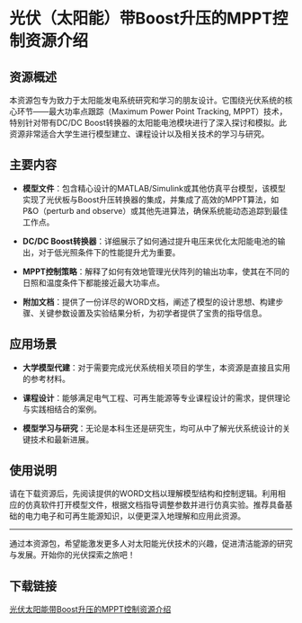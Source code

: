 # 光伏（太阳能）带Boost升压的MPPT控制资源介绍

## 资源概述

本资源包专为致力于太阳能发电系统研究和学习的朋友设计。它围绕光伏系统的核心环节——最大功率点跟踪（Maximum Power Point Tracking, MPPT）技术，特别针对带有DC/DC Boost转换器的太阳能电池模块进行了深入探讨和模拟。此资源非常适合大学生进行模型建立、课程设计以及相关技术的学习与研究。

## 主要内容

- **模型文件**：包含精心设计的MATLAB/Simulink或其他仿真平台模型，该模型实现了光伏板与Boost升压转换器的集成，并集成了高效的MPPT算法，如P&O（perturb and observe）或其他先进算法，确保系统能动态追踪到最佳工作点。
  
- **DC/DC Boost转换器**：详细展示了如何通过提升电压来优化太阳能电池的输出，对于低光照条件下的性能提升尤为重要。

- **MPPT控制策略**：解释了如何有效地管理光伏阵列的输出功率，使其在不同的日照和温度条件下都能接近最大功率点。

- **附加文档**：提供了一份详尽的WORD文档，阐述了模型的设计思想、构建步骤、关键参数设置及实验结果分析，为初学者提供了宝贵的指导信息。

## 应用场景

- **大学模型代建**：对于需要完成光伏系统相关项目的学生，本资源是直接且实用的参考材料。
  
- **课程设计**：能够满足电气工程、可再生能源等专业课程设计的需求，提供理论与实践相结合的案例。
  
- **模型学习与研究**：无论是本科生还是研究生，均可从中了解光伏系统设计的关键技术和最新进展。

## 使用说明

请在下载资源后，先阅读提供的WORD文档以理解模型结构和控制逻辑。利用相应的仿真软件打开模型文件，根据文档指导调整参数并进行仿真实验。推荐具备基础的电力电子和可再生能源知识，以便更深入地理解和应用此资源。

---

通过本资源包，希望能激发更多人对太阳能光伏技术的兴趣，促进清洁能源的研究与发展。开始你的光伏探索之旅吧！

## 下载链接

[光伏太阳能带Boost升压的MPPT控制资源介绍](https://pan.quark.cn/s/7de0a1532080)